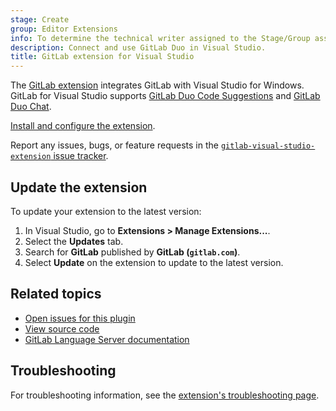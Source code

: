 ```yaml
---
stage: Create
group: Editor Extensions
info: To determine the technical writer assigned to the Stage/Group associated with this page, see https://handbook.gitlab.com/handbook/product/ux/technical-writing/#assignments
description: Connect and use GitLab Duo in Visual Studio.
title: GitLab extension for Visual Studio
---
```


The [GitLab extension](https://marketplace.visualstudio.com/items?itemName=GitLab.GitLabExtensionForVisualStudio)
integrates GitLab with Visual Studio for Windows. GitLab for Visual Studio supports
[GitLab Duo Code Suggestions](../../user/project/repository/code_suggestions/_index.md)
and [GitLab Duo Chat](../../user/gitlab_duo_chat/_index.md#use-gitlab-duo-chat-in-visual-studio-for-windows).

[Install and configure the extension](setup.md).

Report any issues, bugs, or feature requests in the
[`gitlab-visual-studio-extension` issue tracker](https://gitlab.com/gitlab-org/editor-extensions/gitlab-visual-studio-extension/-/issues).

## Update the extension

To update your extension to the latest version:

1. In Visual Studio, go to **Extensions > Manage Extensions...**.
1. Select the **Updates** tab.
1. Search for **GitLab** published by **GitLab (`gitlab.com`)**.
1. Select **Update** on the extension to update to the latest version.

## Related topics

- [Open issues for this plugin](https://gitlab.com/gitlab-org/editor-extensions/gitlab-visual-studio-extension/-/issues/)
- [View source code](https://gitlab.com/gitlab-org/editor-extensions/gitlab-visual-studio-extension)
- [GitLab Language Server documentation](../language_server/_index.md)

## Troubleshooting

For troubleshooting information, see the
[extension's troubleshooting page](visual_studio_troubleshooting.md).
